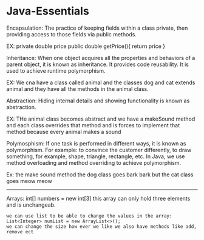 # Java-Essentials

Encapsulation:
The practice of keeping fields within a class private,
then providing access to those fields via public methods.

EX:
private double price
public double getPrice(){
return price
}

Inheritance:
When one object acquires all the properties and behaviors of a parent object, it is known as inheritance. It provides code reusability. It is used to achieve runtime polymorphism.

EX:
We cna have a class called animal and the classes dog and cat extends animal and they have all the methods in the animal class.

Abstraction:
Hiding internal details and showing functionality is known as abstraction.

EX:
THe animal class becomes abstract and we have a makeSound method and each class overrides that method and is forces to implement that method because every animal makes a sound

Polymosphism:
If one task is performed in different ways, it is known as polymorphism. For example: to convince the customer differently, to draw something, for example, shape, triangle, rectangle, etc.
In Java, we use method overloading and method overriding to achieve polymorphism.

Ex:
the make sound method the dog class goes bark bark but the cat class goes meow meow

---

Arrays:
int[] numbers = new int[3]
this array can only hold three elements and is unchangeab.

    we can use list to be able to change the values in the array:
    List<Integer> numList = new ArrayList<>();
    we can change the size how ever we like we also have methods like add, remove ect
